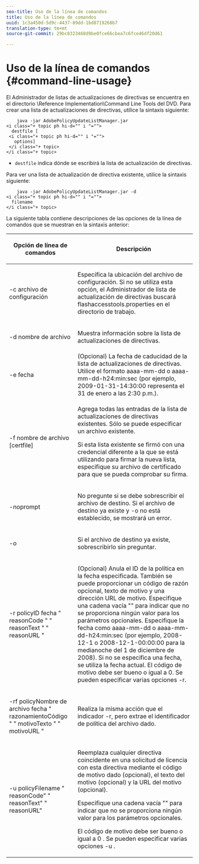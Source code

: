 ```yaml
---
seo-title: Uso de la línea de comandos
title: Uso de la línea de comandos
uuid: 1c3a450d-5d9c-4437-89dd-1bd8719268b7
translation-type: tm+mt
source-git-commit: 29bc8323460d9be0fce66cbea7c6fce46df20d61

---
```



# Uso de la línea de comandos {#command-line-usage}

El Administrador de listas de actualizaciones de directivas se encuentra en el directorio \Reference Implementation\Command Line Tools del DVD. Para crear una lista de actualizaciones de directivas, utilice la sintaxis siguiente:

```
    java -jar AdobePolicyUpdateListManager.jar  
<i class="+ topic ph hi-d="" i "="">
  destfile [ 
 <i class="+ topic ph hi-d="" i "="">
   options]  
 </i class="+ topic> 
</i class="+ topic>
```

* `destfile` indica dónde se escribirá la lista de actualización de directivas.

Para ver una lista de actualización de directiva existente, utilice la sintaxis siguiente:

```
    java -jar AdobePolicyUpdateListManager.jar -d  
<i class="+ topic ph hi-d="" i "="">
  filename 
</i class="+ topic>
```

La siguiente tabla contiene descripciones de las opciones de la línea de comandos que se muestran en la sintaxis anterior:

<table frame="all" colsep="1" rowsep="1" class="+ topic/table adobe-d/table " id="table_ghb_jqy_n4"> 
 <thead class="- topic/thead "> 
  <tr rowsep="1" class="- topic/row "> 
   <th colname="1" class="- topic/entry entry"> <p class="- topic/p ">Opción de línea de comandos </p> </th> 
   <th colname="2" class="- topic/entry entry"> <p class="- topic/p ">Descripción </p> </th> 
  </tr> 
 </thead>
 <tbody class="- topic/tbody "> 
  <tr rowsep="1" class="- topic/row "> 
   <td colname="1" class="- topic/entry "> <span class="+ topic/ph pr-d/codeph codeph"> -c archivo de configuración </span> </td> 
   <td colname="2" class="- topic/entry "> <p class="- topic/p ">Especifica la ubicación del archivo de configuración. Si no se utiliza esta opción, el Administrador de lista de actualización de directivas buscará <span class="filepath"> flashaccesstools.properties </span> en el directorio de trabajo. </p> </td> 
  </tr> 
  <tr rowsep="1" class="- topic/row "> 
   <td colname="1" class="- topic/entry "> <p class="- topic/p "> <span class="+ topic/ph pr-d/codeph codeph"> -d nombre de archivo </span> </p> </td> 
   <td colname="2" class="- topic/entry "> <p class="- topic/p ">Muestra información sobre la lista de actualizaciones de directivas. </p> </td> 
  </tr> 
  <tr rowsep="1" class="- topic/row "> 
   <td colname="1" class="- topic/entry "> <span class="+ topic/ph pr-d/codeph codeph"> -e fecha </span> </td> 
   <td colname="2" class="- topic/entry "> (Opcional) La fecha de caducidad de la lista de actualizaciones de directivas. Utilice el formato <span class="+ topic/ph pr-d/codeph codeph"> aaaa-mm-dd </span> o <span class="+ topic/ph pr-d/codeph codeph"> aaaa-mm-dd-h24:min:sec </span> (por ejemplo, 2009-01-31-14:30:00 representa el 31 de enero a las 2:30 p.m.). </td> 
  </tr> 
  <tr rowsep="1" class="- topic/row "> 
   <td colname="1" class="- topic/entry "> <span class="+ topic/ph pr-d/codeph codeph"> -f nombre de archivo [certfile] </span> </td> 
   <td colname="2" class="- topic/entry "> <p class="- topic/p ">Agrega todas las entradas de la lista de actualizaciones de directivas existentes. Sólo se puede especificar un archivo existente. </p> <p class="- topic/p ">Si esta lista existente se firmó con una credencial diferente a la que se está utilizando para firmar la nueva lista, especifique su archivo de certificado para que se pueda comprobar su firma. </p> </td> 
  </tr> 
  <tr rowsep="1" class="- topic/row "> 
   <td colname="1" class="- topic/entry "> <span class="+ topic/ph pr-d/codeph codeph"> -noprompt </span> </td> 
   <td colname="2" class="- topic/entry "> <p class="- topic/p ">No pregunte si se debe sobrescribir el archivo de destino. Si el archivo de destino ya existe y <span class="codeph"> -o </span> no está establecido, se mostrará un error. </p> </td> 
  </tr> 
  <tr rowsep="1" class="- topic/row "> 
   <td colname="1" class="- topic/entry "> <span class="codeph"> -o </span> </td> 
   <td colname="2" class="- topic/entry "> <p class="- topic/p ">Si el archivo de destino ya existe, sobrescribirlo sin preguntar. </p> </td> 
  </tr> 
  <tr rowsep="1" class="- topic/row "> 
   <td colname="1" class="- topic/entry "> <span class="+ topic/ph pr-d/codeph codeph"> -r policyID </span> fecha <span class="+ topic/ph pr-d/codeph codeph"> " </span> reasonCode <span class="+ topic/ph pr-d/codeph codeph"> " " </span>reasonText <span class="+ topic/ph pr-d/codeph codeph"> " " </span>reasonURL <span class="+ topic/ph pr-d/codeph codeph"> </span>" </td> 
   <td colname="2" class="- topic/entry "> <p class="- topic/p ">(Opcional) Anula el ID de la política en la fecha especificada. También se puede proporcionar un código de razón opcional, texto de motivo y una dirección URL de motivo. Especifique una cadena vacía "" para indicar que no se proporciona ningún valor para los parámetros opcionales. Especifique la fecha como <span class="+ topic/ph pr-d/codeph codeph"> aaaa-mm-dd </span> o <span class="+ topic/ph pr-d/codeph codeph"> aaaa-mm-dd-h24:min:sec </span> (por ejemplo, 2008-12-1 o 2008-12-1-00:00:00 para la medianoche del 1 de diciembre de 2008). Si no se especifica una fecha, se utiliza la fecha actual. El código de motivo debe ser bueno o igual a 0. Se pueden especificar varias opciones -r. </p> </td> 
  </tr> 
  <tr rowsep="1" class="- topic/row "> 
   <td colname="1" class="- topic/entry "> <p class="- topic/p ">-rf <span class="+ topic/ph pr-d/codeph codeph"> policyNombre de archivo </span> fecha <span class="+ topic/ph pr-d/codeph codeph"> </span> " <span class="+ topic/ph pr-d/codeph codeph"> razonamientoCódigo </span>" " <span class="+ topic/ph pr-d/codeph codeph"> motivoTexto </span>" " <span class="+ topic/ph pr-d/codeph codeph"> motivoURL </span>" </p> </td> 
   <td colname="2" class="- topic/entry "> <p class="- topic/p ">Realiza la misma acción que el indicador -r, pero extrae el identificador de política del archivo dado. </p> </td> 
  </tr> 
  <tr rowsep="0" class="- topic/row "> 
   <td colname="1" class="- topic/entry "> <span class="codeph"> -u policyFilename " reasonCode" " reasonText" " reasonURL" </span> </td> 
   <td colname="2" class="- topic/entry "> <p>Reemplaza cualquier directiva coincidente en una solicitud de licencia con esta directiva mediante el código de motivo dado (opcional), el texto del motivo (opcional) y la URL del motivo (opcional). </p> <p>Especifique una cadena vacía "" para indicar que no se proporciona ningún valor para los parámetros opcionales. </p> <p>El código de motivo debe ser bueno o igual a <span class="codeph"> 0 </span>. Se pueden especificar varias opciones <span class="codeph"> -u </span> . </p> </td> 
  </tr> 
 </tbody> 
</table>

